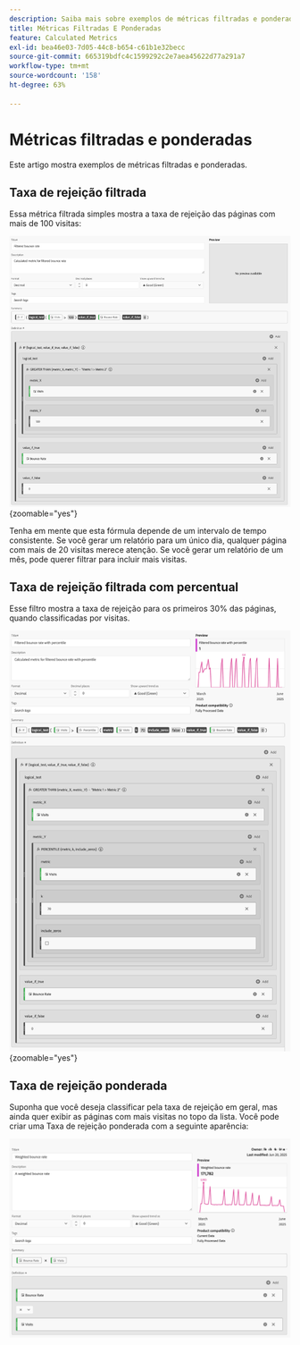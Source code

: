 ```yaml
---
description: Saiba mais sobre exemplos de métricas filtradas e ponderadas.
title: Métricas Filtradas E Ponderadas
feature: Calculated Metrics
exl-id: bea46e03-7d05-44c8-b654-c61b1e32becc
source-git-commit: 665319bdfc4c1599292c2e7aea45622d77a291a7
workflow-type: tm+mt
source-wordcount: '158'
ht-degree: 63%

---
```


# Métricas filtradas e ponderadas

Este artigo mostra exemplos de métricas filtradas e ponderadas.

## Taxa de rejeição filtrada

Essa métrica filtrada simples mostra a taxa de rejeição das páginas com mais de 100 visitas:

![Taxa de rejeição filtrada](assets/filtered-bounce-rate.png){zoomable="yes"}

Tenha em mente que esta fórmula depende de um intervalo de tempo consistente. Se você gerar um relatório para um único dia, qualquer página com mais de 20 visitas merece atenção. Se você gerar um relatório de um mês, pode querer filtrar para incluir mais visitas.

## Taxa de rejeição filtrada com percentual

Esse filtro mostra a taxa de rejeição para os primeiros 30% das páginas, quando classificadas por visitas.

![Taxa de rejeição filtrada com percentil](assets/filtered-bounce-rate-with-percentile.png){zoomable="yes"}

## Taxa de rejeição ponderada

Suponha que você deseja classificar pela taxa de rejeição em geral, mas ainda quer exibir as páginas com mais visitas no topo da lista. Você pode criar uma Taxa de rejeição ponderada com a seguinte aparência:

![](assets/weighted-bounce-rate.png)
